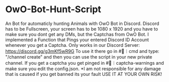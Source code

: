 # OwO-Bot-Hunt-Script
An Bot for automaticly hunting Animals with OwO Bot in Discord.
Discord has to be Fullscreen, your screen has to be 1080 x 1920 and you have to make sure you dont get any DMs, but the Captchas from OwO Bot. I implemented a Function that Pings your entered Discord ID Account whenever you get a Captcha. Only works in our Discord Server: https://discord.gg/g3mKf5wR9G
To use it there go in #🤖︱cmd and type: "/channel create" and then you can use the script in your new private channel.
If you get a captcha you get pinged in #🛑︱captcha-warnings and make sure you edit the config.json.
*I am not responsible for any damage that is caused if you get banned its your fault USE IT AT YOUR OWN RISK!
